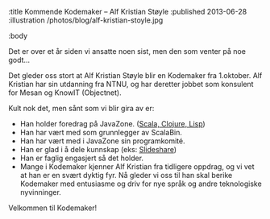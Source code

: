 :title Kommende Kodemaker – Alf Kristian Støyle
:published 2013-06-28
:illustration /photos/blog/alf-kristian-stoyle.jpg

:body

Det er over et år siden vi ansatte noen sist, men den som venter på noe godt…

Det gleder oss stort at Alf Kristian Støyle blir en Kodemaker fra 1.oktober. Alf
Kristian har sin utdanning fra NTNU, og har deretter jobbet som konsulent for
Mesan og KnowIT (Objectnet).

Kult nok det, men sånt som vi blir gira av er:

* Han holder foredrag på JavaZone. ([Scala, Clojure, Lisp](http://video.javazone.no/speaker/alfkristianstoyle))
* Han har vært med som grunnlegger av ScalaBin.
* Han har vært med i JavaZone sin programkomité.
* Han er glad i å dele kunnskap (eks: [Slideshare](http://www.slideshare.net/stoyle/presentations))
* Han er faglig engasjert så det holder.
* Mange i Kodemaker kjenner Alf Kristian fra tidligere oppdrag, og vi vet at han
  er en svært dyktig fyr. Nå gleder vi oss til han skal berike Kodemaker med
  entusiasme og driv for nye språk og andre teknologiske nyvinninger.

Velkommen til Kodemaker!
